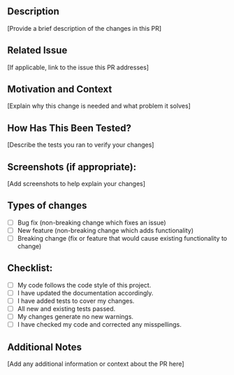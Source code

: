 ## Description
[Provide a brief description of the changes in this PR]

## Related Issue
[If applicable, link to the issue this PR addresses]

## Motivation and Context
[Explain why this change is needed and what problem it solves]

## How Has This Been Tested?
[Describe the tests you ran to verify your changes]

## Screenshots (if appropriate):
[Add screenshots to help explain your changes]

## Types of changes
- [ ] Bug fix (non-breaking change which fixes an issue)
- [ ] New feature (non-breaking change which adds functionality)
- [ ] Breaking change (fix or feature that would cause existing functionality to change)

## Checklist:
- [ ] My code follows the code style of this project.
- [ ] I have updated the documentation accordingly.
- [ ] I have added tests to cover my changes.
- [ ] All new and existing tests passed.
- [ ] My changes generate no new warnings.
- [ ] I have checked my code and corrected any misspellings.

## Additional Notes
[Add any additional information or context about the PR here]
